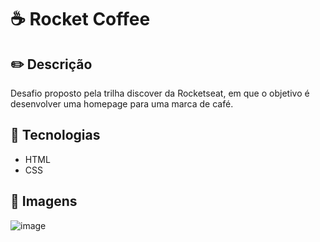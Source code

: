 # ☕️ Rocket Coffee

## ✏️ Descrição
Desafio proposto pela trilha discover da Rocketseat, em que o objetivo é desenvolver uma homepage para uma marca de café.

## 📖 Tecnologias
- HTML
- CSS

## 📸 Imagens

![image](https://user-images.githubusercontent.com/62821027/159186836-7632740b-56a2-4480-893c-5fd610e9bae4.png)
